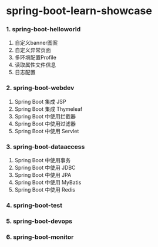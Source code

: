 # spring-boot-learn-showcase


### 1. spring-boot-helloworld

1. 自定义banner图案
2. 自定义异常页面
3. 多环境配置Profile
4. 读取属性文件信息
5. 日志配置

### 2. spring-boot-webdev
1. Spring Boot 集成 JSP
2. Spring Boot 集成 Thymeleaf
3. Spring Boot 中使用拦截器
4. Spring Boot 中使用过滤器
5. Spring Boot 中使用 Servlet

### 3. spring-boot-dataaccess
1. Spring Boot 中使用事务
2. Spring Boot 中使用 JDBC
3. Spring Boot 中使用 JPA
4. Spring Boot 中使用 MyBatis
5. Spring Boot 中使用 Redis

### 4. spring-boot-test


### 5. spring-boot-devops


### 6. spring-boot-monitor



